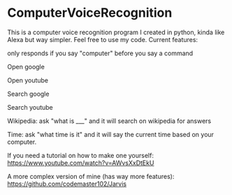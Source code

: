 # ComputerVoiceRecognition
 This is a computer voice recognition program I created in python, kinda like Alexa but way simpler.
 Feel free to use my code.
 Current features:
 
 only responds if you say "computer" before you say a command
 
 Open google
 
 Open youtube
 
 Search google
 
 Search youtube
 
 Wikipedia: ask "what is ___" and it will search on wikipedia for answers
 
 Time: ask "what time is it" and it will say the current time based on your computer.

If you need a tutorial on how to make one yourself: https://www.youtube.com/watch?v=AWvsXxDtEkU

A more complex version of mine (has way more features): https://github.com/codemaster102/Jarvis

